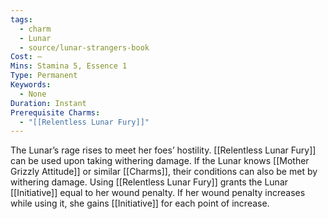 ```yaml
---
tags:
  - charm
  - Lunar
  - source/lunar-strangers-book
Cost: —
Mins: Stamina 5, Essence 1
Type: Permanent
Keywords:
  - None
Duration: Instant
Prerequisite Charms:
  - "[[Relentless Lunar Fury]]"
---
```

The Lunar’s rage rises to meet her foes’ hostility.
[[Relentless Lunar Fury]] can be used upon taking withering damage. If the Lunar knows [[Mother Grizzly Attitude]] or similar [[Charms]], their conditions can also be met by withering damage.
Using [[Relentless Lunar Fury]] grants the Lunar [[Initiative]] equal to her wound penalty. If her wound penalty increases while using it, she gains [[Initiative]] for each point of increase.